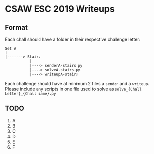 # CSAW ESC 2019 Writeups
## Format
Each chall should have a folder in their respective challenge letter:
```
Set A
|
|-------> Stairs
           |
           |----> senderA-stairs.py
           |----> solveA-stairs.py 
           |----> writeupA-stairs
```
Each challenge should have at minimum 2 files a `sender` and a `writeup`. 
Please include any scripts in one file used to solve as `solve_{Chall Letter}_{Chall Name}.py` 

## TODO
1. A
2. B
3. C
4. D
5. E
6. F
